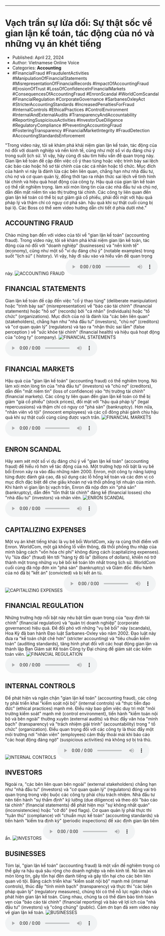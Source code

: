 
---

# Vạch trần sự lừa dối: Sự thật sốc về gian lận kế toán, tác động của nó và những vụ án khét tiếng

- Published: April 22, 2024
- Author: Vietnamese Online Voice
- Categories: **Accounting**
- #FinancialFraud #FraudulentActivities #ManipulationOfFinancialStatements #MisrepresentationOfFinancialRecords #ImpactOfAccountingFraud #ErosionOfTrust #LossOfConfidenceInFinancialMarkets #ConsequencesOfAccountingFraud #EnronScandal #WorldComScandal #FinancialRegulation #CorporateGovernance #SarbanesOxleyAct #StricterAccountingStandards #IncreasedPenaltiesForFraud #InternalControls #EthicalPractices #ControlEnvironment #InternalAndExternalAudits #TransparencyAndAccountability #ReportingSuspiciousActivities #InvestorDueDiligence #RegulatoryCompliance #PreventingAccountingFraud #FosteringTransparency #FinancialMarketIntegrity #FraudDetection #AccountingStandardsEnforcement

"Trong video này, tôi sẽ khám phá khái niệm gian lận kế toán, tác động của nó đối với doanh nghiệp và nền kinh tế, cũng như một số ví dụ đáng chú ý trong suốt lịch sử. Vì vậy, hãy cùng đi sâu tìm hiểu vấn đề quan trọng này. Gian lận kế toán đề cập đến việc cố ý thao túng hoặc việc trình bày sai lệch các báo cáo hoặc hồ sơ tài chính của các cá nhân hoặc tổ chức. Mục đích của hành vi này là đánh lừa các bên liên quan, chẳng hạn như nhà đầu tư, chủ nợ và cơ quan quản lý, đồng thời tạo ra nhận thức sai lệch về tình hình tài chính và hiệu quả hoạt động của công ty. Hậu quả của gian lận kế toán có thể rất nghiêm trọng. làm xói mòn lòng tin của các nhà đầu tư và chủ nợ, dẫn đến mất niềm tin vào thị trường tài chính. Các công ty liên quan đến gian lận kế toán có thể bị sụt giảm giá cổ phiếu, phải đối mặt với hậu quả pháp lý và thậm chí có nguy cơ phá sản. hậu quả khi sự thật cuối cùng bị bại lộ. Các Boss có thể xem video hướng dẫn chi tiết ở phía dưới nhé."


## ACCOUNTING FRAUD

Chào mừng bạn đến với video của tôi về "gian lận kế toán" (accounting fraud). Trong video này, tôi sẽ khám phá khái niệm gian lận kế toán, tác động của nó đối với "doanh nghiệp" (businesses) và "nền kinh tế" (economy), cũng như một số "ví dụ đáng chú ý" (notable examples) trong suốt "lịch sử" ( history). Vì vậy, hãy đi sâu vào và hiểu vấn đề quan trọng này.
![ACCOUNTING FRAUD](https://http-archiver-apis-production-80.schnworks.com/storage/images/transitions/2024-04-22/transition-10430208637-Montserrat-SemiBold-673AB7.jpg)
<audio controls>
    <source src="https://http-archiver-apis-production-80.schnworks.com/storage/audio/file-8392302792.mp3" type="audio/mpeg">
</audio>



## FINANCIAL STATEMENTS

Gian lận kế toán đề cập đến việc "cố ý thao túng" (deliberate manipulation) hoặc "trình bày sai" (misrepresentation) về "báo cáo tài chính" (financial statements) hoặc "hồ sơ" (records) bởi "cá nhân" (individuals) hoặc "tổ chức" (organizations). Mục đích của nó là đánh lừa "các bên liên quan" (stakeholders), chẳng hạn như "nhà đầu tư" (investors), "chủ nợ" (creditors) và "cơ quan quản lý" (regulators) và tạo ra "nhận thức sai lầm" (false perception ) về "sức khỏe tài chính" (financial health) và hiệu quả hoạt động của "công ty" (company).
![FINANCIAL STATEMENTS](https://http-archiver-apis-production-80.schnworks.com/storage/images/transitions/2024-04-22/transition-261965593-Montserrat-Black-7B1FA2.jpg)
<audio controls>
    <source src="https://http-archiver-apis-production-80.schnworks.com/storage/audio/file-11376162366.mp3" type="audio/mpeg">
</audio>



## FINANCIAL MARKETS

Hậu quả của "gian lận kế toán" (accounting fraud) có thể nghiêm trọng. Nó làm xói mòn lòng tin của "nhà đầu tư" (investors) và "chủ nợ" (creditors), dẫn đến "mất niềm tin" (loss of confidence) vào "thị trường tài chính" (financial markets). Các công ty liên quan đến gian lận kế toán có thể bị giảm "giá cổ phiếu" (stock prices), đối mặt với "hậu quả pháp lý" (legal repercussions) và thậm chí có nguy cơ "phá sản" (bankruptcy). Hơn nữa, "nhân viên vô tội" (innocent employees) và các cổ đông phải gánh chịu hậu quả khi sự thật cuối cùng cũng được vạch trần.
![FINANCIAL MARKETS](https://http-archiver-apis-production-80.schnworks.com/storage/images/transitions/2024-04-22/transition--5748375508-Montserrat-Thin-004895.jpg)
<audio controls>
    <source src="https://http-archiver-apis-production-80.schnworks.com/storage/audio/file-20409671220.mp3" type="audio/mpeg">
</audio>



## ENRON SCANDAL

Hãy xem xét một số ví dụ đáng chú ý về "gian lận kế toán" (accounting fraud) để hiểu rõ hơn về tác động của nó. Một trường hợp nổi bật là vụ bê bối Enron xảy ra vào đầu những năm 2000. Enron, một công ty năng lượng từng được đánh giá cao, đã sử dụng các lỗ hổng kế toán và các đơn vị có mục đích đặc biệt để che giấu khoản nợ và thổi phồng lợi nhuận của mình. Khi hành vi gian lận bị vạch trần, Enron đã nộp đơn xin "phá sản" (bankruptcy), dẫn đến "tổn thất tài chính" đáng kể (financial losses) cho "nhà đầu tư" (investors) và nhân viên.
![ENRON SCANDAL](https://http-archiver-apis-production-80.schnworks.com/storage/images/transitions/2024-04-22/transition--10262875177-Montserrat-Black-512DA8.jpg)
<audio controls>
    <source src="https://http-archiver-apis-production-80.schnworks.com/storage/audio/file-16464955516.mp3" type="audio/mpeg">
</audio>



## CAPITALIZING EXPENSES

Một vụ án khét tiếng khác là vụ bê bối WorldCom, xảy ra cùng thời điểm với Enron. WorldCom, một gã khổng lồ viễn thông, đã thổi phồng thu nhập của mình bằng cách "vốn hóa chi phí" không đúng cách (capitalizing expenses). Vụ "lừa đảo" (fraud) lên tới "hàng tỷ đô la" (billions of dollars), khiến nó trở thành một trong những vụ bê bối kế toán lớn nhất trong lịch sử. WorldCom cuối cùng đã nộp đơn xin "phá sản" (bankruptcy) và Giám đốc điều hành của nó đã bị "kết án" (convicted) và bị kết án tù.
![CAPITALIZING EXPENSES](https://http-archiver-apis-production-80.schnworks.com/storage/images/transitions/2024-04-22/transition-2356683953-Montserrat-Thin-9C27B0.jpg)
<audio controls>
    <source src="https://http-archiver-apis-production-80.schnworks.com/storage/audio/file-53057408333.mp3" type="audio/mpeg">
</audio>



## FINANCIAL REGULATION

Những trường hợp nổi bật này nêu bật tầm quan trọng của “quy định tài chính” (financial regulation) và “quản trị doanh nghiệp” (corporate governance) hiệu quả. Để đối phó với những "vụ bê bối" này (scandals), Hoa Kỳ đã ban hành Đạo luật Sarbanes-Oxley vào năm 2002. Đạo luật này đưa ra "kế toán chặt chẽ hơn" (stricter accounting) và "tiêu chuẩn kiểm toán" (auditing standards), tăng hình phạt đối với các hoạt động gian lận và thành lập Ban Giám sát Kế toán Công ty Đại chúng để giám sát các kiểm toán viên.
![FINANCIAL REGULATION](https://http-archiver-apis-production-80.schnworks.com/storage/images/transitions/2024-04-22/transition-22185751852-Montserrat-Regular-880E4F.jpg)
<audio controls>
    <source src="https://http-archiver-apis-production-80.schnworks.com/storage/audio/file-14822904803.mp3" type="audio/mpeg">
</audio>



## INTERNAL CONTROLS

Để phát hiện và ngăn chặn "gian lận kế toán" (accounting fraud), các công ty phải triển khai "kiểm soát nội bộ" (internal controls) và "thực tiễn đạo đức" (ethical practices) mạnh mẽ. Điều này bao gồm việc duy trì một "môi trường kiểm soát" mạnh mẽ (control environment), tiến hành "kiểm toán nội bộ và bên ngoài" thường xuyên (external audits) và thúc đẩy văn hóa "minh bạch" (transparency) và "trách nhiệm giải trình" (accountability) trong " tổ chức" (organization). Điều quan trọng đối với các công ty là thúc đẩy một môi trường nơi "nhân viên" (employees) cảm thấy thoải mái khi báo cáo "các hoạt động đáng ngờ" (suspicious activities) mà không sợ bị trả thù.
![INTERNAL CONTROLS](https://http-archiver-apis-production-80.schnworks.com/storage/images/transitions/2024-04-22/transition-41163679002-Montserrat-Regular-673AB7.jpg)
<audio controls>
    <source src="https://http-archiver-apis-production-80.schnworks.com/storage/audio/file-27613366445.mp3" type="audio/mpeg">
</audio>



## INVESTORS

Ngoài ra, "các bên liên quan bên ngoài" (external stakeholders) chẳng hạn như "nhà đầu tư" (investors) và "cơ quan quản lý" (regulators) đóng vai trò quan trọng trong việc buộc các công ty phải chịu trách nhiệm. Nhà đầu tư nên tiến hành "sự thẩm định" kỹ lưỡng (due diligence) và theo dõi "báo cáo tài chính" (financial statements) để phát hiện mọi "sự không nhất quán" (inconsistencies) hoặc "cờ đỏ" (red flags). Cơ quan quản lý phải thực thi "tuân thủ" (compliance) với "chuẩn mực kế toán" (accounting standards) và tiến hành "kiểm tra định kỳ" (periodic inspections) để xác định gian lận tiềm ẩn.
![INVESTORS](https://http-archiver-apis-production-80.schnworks.com/storage/images/transitions/2024-04-22/transition--9617897725-Montserrat-Black-7B1FA2.jpg)
<audio controls>
    <source src="https://http-archiver-apis-production-80.schnworks.com/storage/audio/file-54668426027.mp3" type="audio/mpeg">
</audio>



## BUSINESSES

Tóm lại, "gian lận kế toán" (accounting fraud) là một vấn đề nghiêm trọng có thể gây ra hậu quả sâu rộng cho doanh nghiệp và nền kinh tế. Nó làm xói mòn lòng tin, gây tổn hại đến danh tiếng và gây tổn hại cho các bên liên quan vô tội. Bằng cách triển khai "kiểm soát nội bộ" mạnh mẽ (internal controls), thúc đẩy "tính minh bạch" (transparency) và thực thi "các biện pháp quản lý" (regulatory measures), chúng tôi có thể nỗ lực ngăn chặn và phát hiện gian lận kế toán. Cùng nhau, chúng ta có thể đảm bảo tính toàn vẹn của "báo cáo tài chính" (financial reporting) và bảo vệ lợi ích của "nhà đầu tư" (investors) và "công chúng" (public). Cảm ơn bạn đã xem video này về gian lận kế toán.
![BUSINESSES](https://http-archiver-apis-production-80.schnworks.com/storage/images/transitions/2024-04-22/transition--21047532068-Montserrat-Thin-9C27B0.jpg)
<audio controls>
    <source src="https://http-archiver-apis-production-80.schnworks.com/storage/audio/file-7625556563.mp3" type="audio/mpeg">
</audio>

